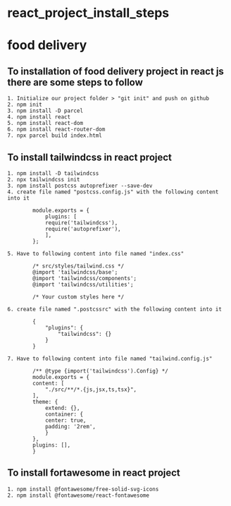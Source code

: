 # react_project_install_steps

# food delivery

## To installation of food delivery project in react js there are some steps to follow
    1. Initialize our project folder > "git init" and push on github
    2. npm init
    3. npm install -D parcel
    4. npm install react
    5. npm install react-dom
    6. npm install react-router-dom
    7. npx parcel build index.html

## To install tailwindcss in react project
    1. npm install -D tailwindcss
    2. npx tailwindcss init
    3. npm install postcss autoprefixer --save-dev
    4. create file named "postcss.config.js" with the following content into it
            
            module.exports = {
                plugins: [
                require('tailwindcss'),
                require('autoprefixer'),
                ],
            };

    5. Have to following content into file named "index.css"
            
            /* src/styles/tailwind.css */
            @import 'tailwindcss/base';
            @import 'tailwindcss/components';
            @import 'tailwindcss/utilities';

            /* Your custom styles here */

    6. create file named ".postcssrc" with the following content into it
            
            {
                "plugins": {
                    "tailwindcss": {}
                }
            }

    7. Have to following content into file named "tailwind.config.js"
            
            /** @type {import('tailwindcss').Config} */
            module.exports = {
            content: [
                "./src/**/*.{js,jsx,ts,tsx}",
            ],
            theme: {
                extend: {},
                container: {
                center: true,
                padding: '2rem',
                }
            },
            plugins: [],
            }


## To install fortawesome in react project
    1. npm install @fontawesome/free-solid-svg-icons
    2. npm install @fontawesome/react-fontawesome


                

                
